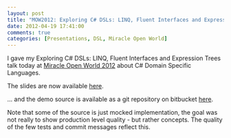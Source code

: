 ```yaml
---
layout: post
title: "MOW2012: Exploring C# DSLs: LINQ, Fluent Interfaces and Expression Trees"
date: 2012-04-19 17:41:00
comments: true
categories: [Presentations, DSL, Miracle Open World]
---
```

I gave my Exploring C# DSLs: LINQ, Fluent Interfaces and Expression Trees talk today at [Miracle Open World 2012](http://mow2012.dk) about C# Domain Specific Languages.

The slides are now available [here](http://www.slideshare.net/rasmuskl/exploring-c-dsls-linq).

... and the demo source is available as a git repository on bitbucket [here](http://bitbucket.org/rasmuskl/mow2012dsltalk/).

Note that some of the source is just mocked implementation, the goal was not really to show production level quality - but rather concepts. The quality of the few tests and commit messages reflect this.
